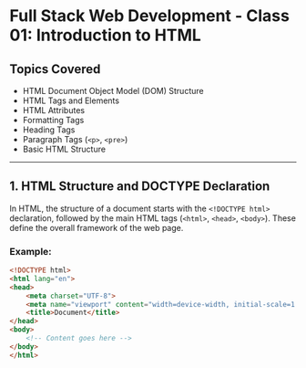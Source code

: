 # Full Stack Web Development - Class 01: Introduction to HTML

## Topics Covered
- HTML Document Object Model (DOM) Structure
- HTML Tags and Elements
- HTML Attributes
- Formatting Tags
- Heading Tags
- Paragraph Tags (`<p>`, `<pre>`)
- Basic HTML Structure

---

## 1. HTML Structure and DOCTYPE Declaration
In HTML, the structure of a document starts with the `<!DOCTYPE html>` declaration, followed by the main HTML tags (`<html>`, `<head>`, `<body>`). These define the overall framework of the web page.

### Example:
```html
<!DOCTYPE html>
<html lang="en">
<head>
    <meta charset="UTF-8">
    <meta name="viewport" content="width=device-width, initial-scale=1.0">
    <title>Document</title>
</head>
<body>
    <!-- Content goes here -->
</body>
</html>
```
